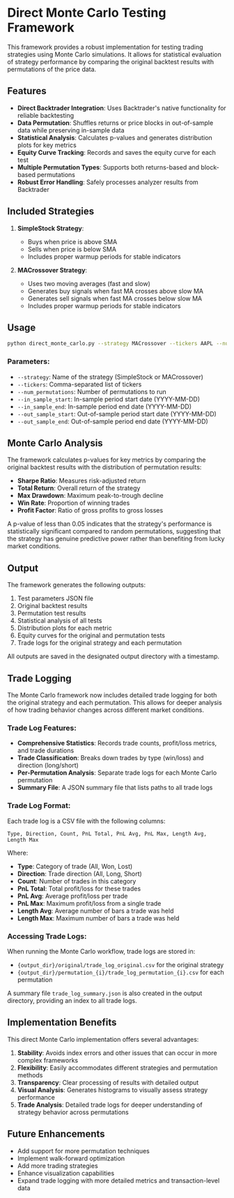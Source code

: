 # Direct Monte Carlo Testing Framework

This framework provides a robust implementation for testing trading strategies using Monte Carlo simulations. It allows for statistical evaluation of strategy performance by comparing the original backtest results with permutations of the price data.

## Features

- **Direct Backtrader Integration**: Uses Backtrader's native functionality for reliable backtesting
- **Data Permutation**: Shuffles returns or price blocks in out-of-sample data while preserving in-sample data
- **Statistical Analysis**: Calculates p-values and generates distribution plots for key metrics
- **Equity Curve Tracking**: Records and saves the equity curve for each test
- **Multiple Permutation Types**: Supports both returns-based and block-based permutations
- **Robust Error Handling**: Safely processes analyzer results from Backtrader

## Included Strategies

1. **SimpleStock Strategy**:
   - Buys when price is above SMA
   - Sells when price is below SMA
   - Includes proper warmup periods for stable indicators

2. **MACrossover Strategy**:
   - Uses two moving averages (fast and slow)
   - Generates buy signals when fast MA crosses above slow MA
   - Generates sell signals when fast MA crosses below slow MA
   - Includes proper warmup periods for stable indicators

## Usage

```bash
python direct_monte_carlo.py --strategy MACrossover --tickers AAPL --num_permutations 5 --in_sample_start 2015-01-01 --in_sample_end 2019-12-31
```

### Parameters:

- `--strategy`: Name of the strategy (SimpleStock or MACrossover)
- `--tickers`: Comma-separated list of tickers
- `--num_permutations`: Number of permutations to run
- `--in_sample_start`: In-sample period start date (YYYY-MM-DD)
- `--in_sample_end`: In-sample period end date (YYYY-MM-DD)
- `--out_sample_start`: Out-of-sample period start date (YYYY-MM-DD)
- `--out_sample_end`: Out-of-sample period end date (YYYY-MM-DD)

## Monte Carlo Analysis

The framework calculates p-values for key metrics by comparing the original backtest results with the distribution of permutation results:

- **Sharpe Ratio**: Measures risk-adjusted return
- **Total Return**: Overall return of the strategy
- **Max Drawdown**: Maximum peak-to-trough decline
- **Win Rate**: Proportion of winning trades
- **Profit Factor**: Ratio of gross profits to gross losses

A p-value of less than 0.05 indicates that the strategy's performance is statistically significant compared to random permutations, suggesting that the strategy has genuine predictive power rather than benefiting from lucky market conditions.

## Output

The framework generates the following outputs:

1. Test parameters JSON file
2. Original backtest results
3. Permutation test results
4. Statistical analysis of all tests
5. Distribution plots for each metric
6. Equity curves for the original and permutation tests
7. Trade logs for the original strategy and each permutation

All outputs are saved in the designated output directory with a timestamp.

## Trade Logging

The Monte Carlo framework now includes detailed trade logging for both the original strategy and each permutation. This allows for deeper analysis of how trading behavior changes across different market conditions.

### Trade Log Features:

- **Comprehensive Statistics**: Records trade counts, profit/loss metrics, and trade durations
- **Trade Classification**: Breaks down trades by type (win/loss) and direction (long/short)
- **Per-Permutation Analysis**: Separate trade logs for each Monte Carlo permutation
- **Summary File**: A JSON summary file that lists paths to all trade logs

### Trade Log Format:

Each trade log is a CSV file with the following columns:
```
Type, Direction, Count, PnL Total, PnL Avg, PnL Max, Length Avg, Length Max
```

Where:
- **Type**: Category of trade (All, Won, Lost)
- **Direction**: Trade direction (All, Long, Short)
- **Count**: Number of trades in this category
- **PnL Total**: Total profit/loss for these trades
- **PnL Avg**: Average profit/loss per trade
- **PnL Max**: Maximum profit/loss from a single trade
- **Length Avg**: Average number of bars a trade was held
- **Length Max**: Maximum number of bars a trade was held

### Accessing Trade Logs:

When running the Monte Carlo workflow, trade logs are stored in:
- `{output_dir}/original/trade_log_original.csv` for the original strategy
- `{output_dir}/permutation_{i}/trade_log_permutation_{i}.csv` for each permutation

A summary file `trade_log_summary.json` is also created in the output directory, providing an index to all trade logs.

## Implementation Benefits

This direct Monte Carlo implementation offers several advantages:

1. **Stability**: Avoids index errors and other issues that can occur in more complex frameworks
2. **Flexibility**: Easily accommodates different strategies and permutation methods
3. **Transparency**: Clear processing of results with detailed output
4. **Visual Analysis**: Generates histograms to visually assess strategy performance
5. **Trade Analysis**: Detailed trade logs for deeper understanding of strategy behavior across permutations

## Future Enhancements

- Add support for more permutation techniques
- Implement walk-forward optimization
- Add more trading strategies
- Enhance visualization capabilities
- Expand trade logging with more detailed metrics and transaction-level data 